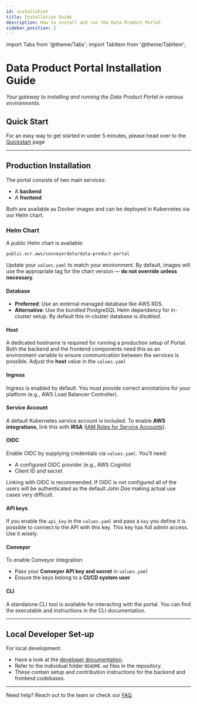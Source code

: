 ```yaml
---
id: installation
title: Installation Guide
description: How to install and run the Data Product Portal
sidebar_position: 2
---
```


import Tabs from '@theme/Tabs';
import TabItem from '@theme/TabItem';

# Data Product Portal Installation Guide

_Your gateway to installing and running the Data Product Portal in various environments._

## Quick Start

For an easy way to get started in under 5 minutes, please head over to the [Quickstart](./quickstart) page

---

## Production Installation

The portal consists of two main services:
- A **backend**
- A **frontend**

Both are available as Docker images and can be deployed in Kubernetes via our Helm chart.

### Helm Chart

A public Helm chart is available:

```bash
public.ecr.aws/conveyordata/data-product-portal
```

Update your `values.yaml` to match your environment. By default, images will use the appropriate tag for the chart version — **do not override unless necessary**.

#### Database

- **Preferred**: Use an external managed database like AWS RDS.
- **Alternative**: Use the bundled PostgreSQL Helm dependency for in-cluster setup. By default this in-cluster database is *disabled*.

#### Host

A dedicated hostname is required for running a production setup of Portal.
Both the backend and the frontend components need this as an environment variable to ensure communication between the services is possible.
Adjust the **host** value in the `values.yaml`

#### Ingress

Ingress is enabled by default. You must provide correct annotations for your platform (e.g., AWS Load Balancer Controller).

#### Service Account

A default Kubernetes service account is included.
To enable **AWS integrations**, link this with **IRSA** ([IAM Roles for Service Accounts](https://docs.aws.amazon.com/eks/latest/userguide/iam-roles-for-service-accounts.html)).

#### OIDC

Enable OIDC by supplying credentials via `values.yaml`. You’ll need:
- A configured OIDC provider (e.g., AWS Cognito)
- Client ID and secret

Linking with OIDC is recommended. If OIDC is not configured all of the users will be authenticated as the default *John Doe* making actual use cases very difficult.

#### API keys
If you enable the `api_key` in the `values.yaml` and pass a `key` you define it is possible to connect to the API with this key. This key has full admin access. Use it wisely.

#### Conveyor

To enable Conveyor integration:
- Pass your **Conveyor API key and secret** in `values.yaml`
- Ensure the keys belong to a **CI/CD system user**

#### CLI

A standalone CLI tool is available for interacting with the portal. You can find the executable and instructions in the CLI documentation.

---

## Local Developer Set-up

For local development:
- Have a look at the [developer documentation](../developer-guide/setup).
- Refer to the individual folder `README.md` files in the repository.
- These contain setup and contribution instructions for the backend and frontend codebases.

---

Need help? Reach out to the team or check our [FAQ](../faq).
